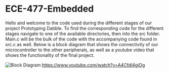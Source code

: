 # ECE-477-Embedded

Hello and welcome to the code used during the different stages of our project Prototyping Dabble. To find the corresponding code for the different stages navigate to one of the available directories, then into the src folder. Main.c will be the bulk of the code with the accompanying code found in src.c as well. Below is a block diagram that shows the connectivity of our microcontroller to the other peripherals, as well as a youtube video that shows the functionality of the final project.

![Block Diagram](https://user-images.githubusercontent.com/46980468/116935554-7ec44180-ac34-11eb-8820-01d0f1df6bb3.png)
https://www.youtube.com/watch?v=A4Cfdl4giOg
